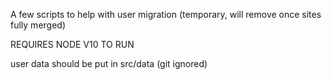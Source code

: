 A few scripts to help with user migration (temporary, will remove once sites fully merged)

REQUIRES NODE V10 TO RUN

user data should be put in src/data (git ignored)

